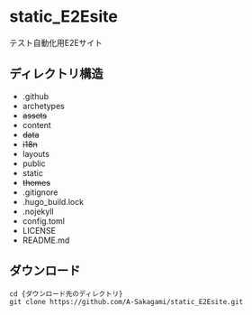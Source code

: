 # static_E2Esite
テスト自動化用E2Eサイト

## ディレクトリ構造
- .github
- archetypes
- ~~assets~~
- content
- ~~data~~
- ~~i18n~~
- layouts
- public
- static
- ~~themes~~
- .gitignore
- .hugo_build.lock
- .nojekyll
- config.toml
- LICENSE
- README.md


## ダウンロード
```shell
cd {ダウンロード先のディレクトリ}
git clone https://github.com/A-Sakagami/static_E2Esite.git
```